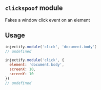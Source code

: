 ## `clickspoof` module

Fakes a window click event on an element

## Usage

```js
injectify.module('click', 'document.body')
// undefined

injectify.module('click', {
  element: 'document.body',
  screenX: 10,
  screenY: 10
})
// undefined
```